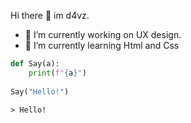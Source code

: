 Hi there 👋 im d4vz. 
- 🔭 I’m currently working on UX design.
- 🌱 I’m currently learning Html and Css

```Python
def Say(a):
    print(f"{a}")
    
Say("Hello!")
```
`> Hello!`
